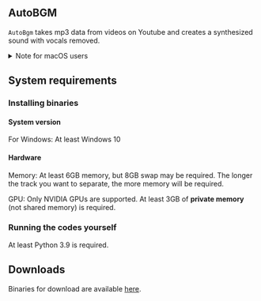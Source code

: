 ## AutoBGM  
`AutoBgm` takes mp3 data from videos on Youtube and creates a synthesized sound with vocals removed.

<details id="CannotOpen">
  <summary>Note for macOS users</summary>
Not available for mac users at this time.
</details>

## System requirements
### Installing binaries
#### System version
For Windows: At least Windows 10

#### Hardware
Memory: At least 6GB memory, but 8GB swap may be required. The longer the track you want to separate, the more memory will be required. 

GPU: Only NVIDIA GPUs are supported. At least 3GB of **private memory** (not shared memory) is required. 
### Running the codes yourself
At least Python 3.9 is required.

## Downloads
Binaries for download are available [here](https://github.com/To106kit/sound.git). 